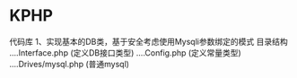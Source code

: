 # KPHP
代码库
1、实现基本的DB类，基于安全考虑使用Mysqli参数绑定的模式
	目录结构
		....Interface.php (定义DB接口类型)
		....Config.php  (定义常量类型)
		....Drives/mysql.php (普通mysql)
	